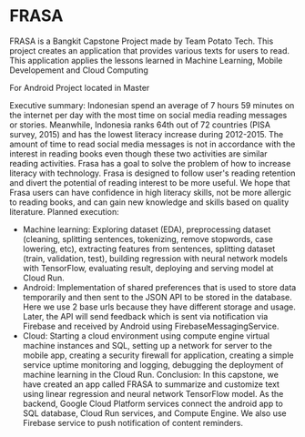 # FRASA
FRASA is a Bangkit Capstone Project made by Team Potato Tech. This project creates an application that provides various texts for users to read. This application applies the lessons learned in Machine Learning, Mobile Developement and Cloud Computing

For Android Project located in Master

Executive summary:
Indonesian spend an average of 7 hours 59 minutes on the internet per day with the most time on social media reading messages or stories. Meanwhile, Indonesia ranks 64th out of 72 countries (PISA survey, 2015) and has the lowest literacy increase during 2012-2015. The amount of time to read social media messages is not in accordance with the interest in reading books even though these two activities are similar reading activities. Frasa has a goal to solve the problem of how to increase literacy with technology. Frasa is designed to follow user's reading retention and divert the potential of reading interest to be more useful. We hope that Frasa users can have confidence in high literacy skills, not be more allergic to reading books, and can gain new knowledge and skills based on quality literature.
Planned execution:
-	Machine learning: Exploring dataset (EDA), preprocessing dataset (cleaning, splitting sentences, tokenizing, remove stopwords, case lowering, etc), extracting features from sentences, splitting dataset (train, validation, test), building regression with neural network models with TensorFlow, evaluating result, deploying and serving model at Cloud Run.
-	Android: Implementation of shared preferences that is used to store data temporarily and then sent to the JSON API to be stored in the database. Here we use 2 base urls because they have different storage and usage. Later, the API will send feedback which is sent via notification via Firebase and received by Android using FirebaseMessagingService.
-	Cloud: Starting a cloud environment using compute engine virtual machine instances and SQL, setting up a network for server to the mobile app, creating a security firewall for application, creating a simple service uptime monitoring and logging, debugging the deployment of machine learning in the Cloud Run.
Conclusion:
In this capstone, we have created an app called FRASA to summarize and customize text using linear regression and neural network TensorFlow model. As the backend, Google Cloud Platform services connect the android app to SQL database, Cloud Run services, and Compute Engine. We also use Firebase service to push notification of content reminders.
 
